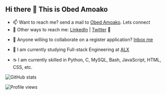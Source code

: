 ## Hi there 👋 This is Obed Amoako

- 📫 Want to reach me? send a mail to [Obed Amoako](mailto:obedamoako92@gmail.com). Lets connect  
- 💬 Other ways to reach me: [LinkedIn](https://linkedin.com/in/ericob3d) | [Twitter](https://twitter.com/ObedAmoaok8) :wave:  
<!-- 🔭 I’m currently working on some amazing projects. Yet to be disclosed :) stay in touch  -->
- 👯 Anyone willing to collaborate on a register application? [Inbox me](mailto:obedamoako92@gmail.com)  

- :eyes: I am currently studying Full-stack Engineering at [ALX](https://www.alxafrica.com)  
- :coffee: I am currently skilled in Python, C, MySQL, Bash, JavaScript, HTML, CSS, etc.  

![GitHub stats](https://github-readme-stats.vercel.app/api?username=Obed101&show_icons=true)  

![Profile views](https://gpvc.arturio.dev/Obed101)
